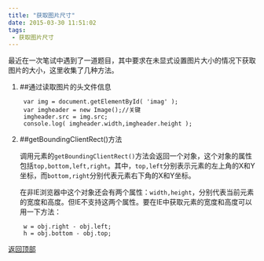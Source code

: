 ```yaml
---
title: "获取图片尺寸"
date: 2015-03-30 11:51:02
tags:
 - 获取图片尺寸
---
```


最近在一次笔试中遇到了一道题目，其中要求在未显式设置图片大小的情况下获取图片的大小，这里收集了几种方法。

<!--more-->

1. ##通过读取图片的头文件信息

		var img = document.getElementById( 'imag' );
		var imgheader = new Image();//关键
		imgheader.src = img.src;
		console.log( imgheader.width,imgheader.height );

2. ##getBoundingClientRect()方法

	调用元素的`getBoundingClientRect()`方法会返回一个对象，这个对象的属性包括`top,bottom,left,right`。其中，`top,left`分别表示元素的左上角的X和Y坐标，而`bottom,right`分别代表元素右下角的X和Y坐标。

    在非IE浏览器中这个对象还会有两个属性：`width,height`，分别代表当前元素的宽度和高度。但IE不支持这两个属性。要在IE中获取元素的宽度和高度可以用一下方法：

      	w = obj.right - obj.left;
      	h = obj.bottom - obj.top;


[返回顶部](#header)

